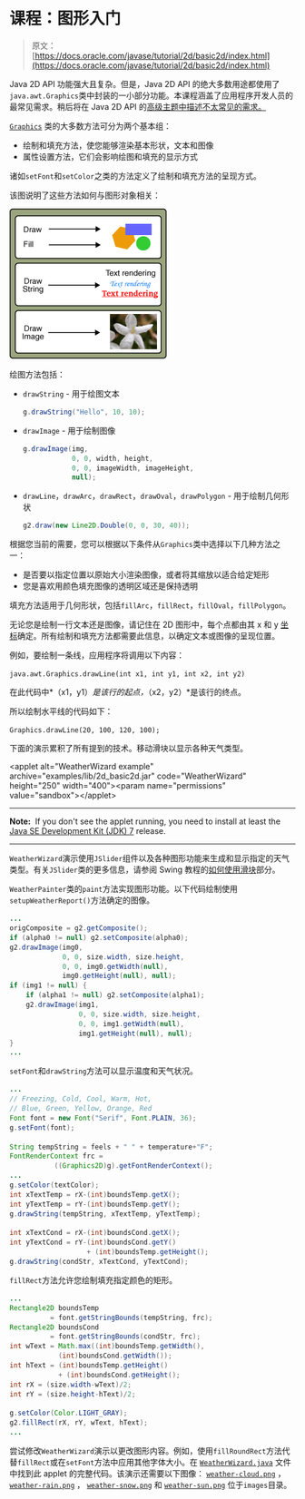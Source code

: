 # 课程：图形入门

> 原文： [https://docs.oracle.com/javase/tutorial/2d/basic2d/index.html](https://docs.oracle.com/javase/tutorial/2d/basic2d/index.html)

Java 2D API 功能强大且复杂。但是，Java 2D API 的绝大多数用途都使用了`java.awt.Graphics`类中封装的一小部分功能。本课程涵盖了应用程序开发人员的最常见需求。稍后将在 Java 2D API 的[高级主题中描述不太常见的需求。](../advanced/index.html)

[`Graphics`](https://docs.oracle.com/javase/8/docs/api/java/awt/Graphics.html) 类的大多数方法可分为两个基本组：

*   绘制和填充方法，使您能够渲染基本形状，文本和图像
*   属性设置方法，它们会影响绘图和填充的显示方式

诸如`setFont`和`setColor`之类的方法定义了绘制和填充方法的呈现方式。

该图说明了这些方法如何与图形对象相关：

![This figure represents basic methods of the Graphics class ](img/cbe470dcfce104fad70f4495aa02f820.jpg)

绘图方法包括：

*   `drawString` - 用于绘图文本

    ```java
    g.drawString("Hello", 10, 10);

    ```

*   `drawImage` - 用于绘制图像

    ```java
    g.drawImage(img, 
                0, 0, width, height,
                0, 0, imageWidth, imageHeight,
                null);                    

    ```

*   `drawLine`，`drawArc`，`drawRect`，`drawOval`，`drawPolygon` - 用于绘制几何形状

    ```java
    g2.draw(new Line2D.Double(0, 0, 30, 40));

    ```

根据您当前的需要，您可以根据以下条件从`Graphics`类中选择以下几种方法之一：

*   是否要以指定位置以原始大小渲染图像，或者将其缩放以适合给定矩形
*   您是喜欢用颜色填充图像的透明区域还是保持透明

填充方法适用于几何形状，包括`fillArc`，`fillRect`，`fillOval`，`fillPolygon`。

无论您是绘制一行文本还是图像，请记住在 2D 图形中，每个点都由其 x 和 y [坐标](../overview/coordinate.html)确定。所有绘制和填充方法都需要此信息，以确定文本或图像的呈现位置。

例如，要绘制一条线，应用程序将调用以下内容：

`java.awt.Graphics.drawLine(int x1, int y1, int x2, int y2)`

在此代码中*（x1，y1）*是该行的起点，*（x2，y2）*是该行的终点。

所以绘制水平线的代码如下：

`Graphics.drawLine(20, 100, 120, 100);`

下面的演示累积了所有提到的技术。移动滑块以显示各种天气类型。

&lt;applet alt="WeatherWizard example" archive="examples/lib/2d_basic2d.jar" code="WeatherWizard" height="250" width="400"&gt;&lt;param name="permissions" value="sandbox"&gt;&lt;/applet&gt;

* * *

**Note:**  If you don't see the applet running, you need to install at least the [Java SE Development Kit (JDK) 7](http://www.oracle.com/technetwork/java/javase/downloads/index.html) release.

* * *

`WeatherWizard`演示使用`JSlider`组件以及各种图形功能来生成和显示指定的天气类型。有关`JSlider`类的更多信息，请参阅 Swing 教程的[如何使用滑块](../../uiswing/components/slider.html)部分。

`WeatherPainter`类的`paint`方法实现图形功能。以下代码绘制使用`setupWeatherReport()`方法确定的图像。

```java
...
origComposite = g2.getComposite();
if (alpha0 != null) g2.setComposite(alpha0);
g2.drawImage(img0,
             0, 0, size.width, size.height,
             0, 0, img0.getWidth(null),
             img0.getHeight(null), null);
if (img1 != null) {
    if (alpha1 != null) g2.setComposite(alpha1);
    g2.drawImage(img1,
                 0, 0, size.width, size.height,
                 0, 0, img1.getWidth(null),
                 img1.getHeight(null), null);
} 
...

```

`setFont`和`drawString`方法可以显示温度和天气状况。

```java
...
// Freezing, Cold, Cool, Warm, Hot,
// Blue, Green, Yellow, Orange, Red
Font font = new Font("Serif", Font.PLAIN, 36);
g.setFont(font);

String tempString = feels + " " + temperature+"F";
FontRenderContext frc =
           ((Graphics2D)g).getFontRenderContext();
...
g.setColor(textColor);
int xTextTemp = rX-(int)boundsTemp.getX();
int yTextTemp = rY-(int)boundsTemp.getY();
g.drawString(tempString, xTextTemp, yTextTemp);

int xTextCond = rX-(int)boundsCond.getX();
int yTextCond = rY-(int)boundsCond.getY()
                   + (int)boundsTemp.getHeight();
g.drawString(condStr, xTextCond, yTextCond);

```

`fillRect`方法允许您绘制填充指定颜色的矩形。

```java
...
Rectangle2D boundsTemp 
          = font.getStringBounds(tempString, frc);
Rectangle2D boundsCond 
          = font.getStringBounds(condStr, frc);
int wText = Math.max((int)boundsTemp.getWidth(),
            (int)boundsCond.getWidth());
int hText = (int)boundsTemp.getHeight()
            + (int)boundsCond.getHeight();
int rX = (size.width-wText)/2;
int rY = (size.height-hText)/2;

g.setColor(Color.LIGHT_GRAY);
g2.fillRect(rX, rY, wText, hText);
...

```

尝试修改`WeatherWizard`演示以更改图形内容。例如，使用`fillRoundRect`方法代替`fillRect`或在`setFont`方法中应用其他字体大小。在 [`WeatherWizard.java`](examples/WeatherWizard.java) 文件中找到此 applet 的完整代码。该演示还需要以下图像： [`weather-cloud.png`](examplhttps://docs.oracle.com/javase/tutorial/images/weather-cloud.png) ， [`weather-rain.png`](examplhttps://docs.oracle.com/javase/tutorial/images/weather-rain.png) ， [`weather-snow.png`](examplhttps://docs.oracle.com/javase/tutorial/images/weather-snow.png) 和 [`weather-sun.png`](examplhttps://docs.oracle.com/javase/tutorial/images/weather-sun.png) 位于`images`目录。